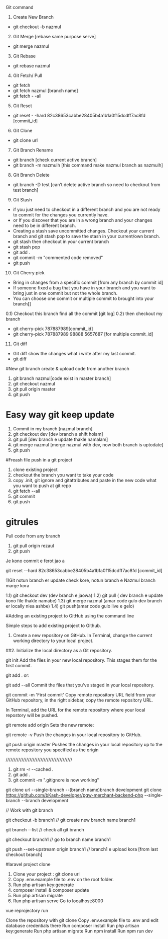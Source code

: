 Git command


1) Create New Branch
* git checkout -b nazmul


2) Git Merge [rebase same purpose serve]
* git merge nazmul


3) Git Rebase
* git rebase nazmul


4) Git Fetch/ Pull
* git fetch
* git fetch nazmul [branch name]
* git fetch - -all


5) Git Reset
* git reset - -hard 82c38653cabbe28405b4a1b1a0f15dcdff7ac8fd [commit_id]


6) Git Clone
* git clone url


7) Git Branch Rename
* git branch [check current active branch]
* git branch -m nazmulh [this command make nazmul branch as nazmulh]


8) Git Branch Delete
* git branch -D test [can’t delete active branch so need to checkout from test branch]


9) Git Stash
* if you just need to checkout in a different branch and you are not ready to commit for the changes you currently have.
* or If you discover that you are in a wrong branch and your changes need to be in different branch.
* Creating a stash save uncommitted changes. Checkout your current branch and git stash pop to save the stash in your current/own branch.
* git stash
then checkout in your current branch
* git stash pop
* git add .
* git commit -m "commented code removed"
* git push


10) Git Cherry pick


* Bring in changes from a specific commit [from any branch by commit id]
* If someone fixed a bug that you have in your branch and you want to bring just in one commit but not the whole branch.
* You can choose one commit or multiple commit to brought into your branch[]


0.1) Checkout this branch find all the commit [git log] 
0.2) then checkout my branch
* git cherry-pick 787887989[commit_id]
* git cherry-pick 787887989 98888 5657687 [for multiple commit_id]


11) Git diff
* Git diff show the changes what i write after my last commit.
* git diff




#New git branch create & upload code from another branch

1) git branch nazmul[code exist in master branch]
2) git checkout nazmul
3) git pull origin master
4) git push

# Easy way git keep update
1) Commit in my branch [nazmul branch]
2) git checkout dev [dev branch a shift holam]
3) git pull [dev branch e update thakle namalam]
4) git merge nazmul [merge nazmul with dev, now both branch is uptodate]
5) git push

#Freash file push in a git project

1) clone existing project
2) checkout the branch you want to take your code
3) copy .init, git ignore and gitattributes and paste in the new code what you want to push at git repo
4) git fetch --all
5) git commit
6) git push


# gitrules

Pull code from any branch
<!--amar branch e theke rezaul branch er update code amar branch e namano  -->
<!--amar branch e thekei  -->
1) git pull origin rezaul
2) git push

Je kono commit e ferot jao a

git reset --hard 82c38653cabbe28405b4a1b1a0f15dcdff7ac8fd  [commit_id]

1)Git notun branch er update check kore, notun branch e Nazmul branch marge kora

1.1) git checkout dev (dev branch e jaowa)
1.2) git pull ( dev branch e update kono file thakle namabe)
1.3) git merge nazmul (amar code gulo dev branch er locally niea ashbe)
1.4) git push(amar code gulo live e gelo)


#Adding an existing project to GitHub using the command line

Simple steps to add existing project to Github.

1. Create a new repository on GitHub.
In Terminal, change the current working directory to your local project.

##2. Initialize the local directory as a Git repository.

git init
Add the files in your new local repository. This stages them for the first commit.

git add .
or:

git add --all
Commit the files that you've staged in your local repository.

git commit -m 'First commit'
Copy remote repository URL field from your GitHub repository, in the right sidebar, copy the remote repository URL.

In Terminal, add the URL for the remote repository where your local repostory will be pushed.

git remote add origin <remote repository URL>
Sets the new remote:

git remote -v
Push the changes in your local repository to GitHub.

git push origin master
Pushes the changes in your local repository up to the remote repository you specified as the origin

//////////////////////////////////////////
  
1) git rm -r --cached .
2) git add .
3) git commit -m ".gitignore is now working"

git clone url --single-branch --(branch name)branch development 
git clone https://github.com/bKash-developer/pgw-merchant-backend-php --single-branch --branch development 

  
// Work with git branch
  
git checkout -b branch1  // git create new branch name branch1
  
git branch --list // check all git branch 
  
git checkout branch1 // go to branch name branch1

git push --set-upstream origin branch1 // branch1 e upload kora [from last checkout branch]
  
#laravel project clone

1) Clone your project : git clone url
2) Copy .env.example file to .env on the root folder. 
3) Run php artisan key:generate
4) composer install & composer update
4) Run php artisan migrate
5) Run php artisan serve
Go to localhost:8000


vue reprojectory run

Clone the repository with git clone
Copy .env.example file to .env and edit database credentials there
Run composer install
Run php artisan key:generate
Run php artisan migrate
Run npm install
Run npm run dev


